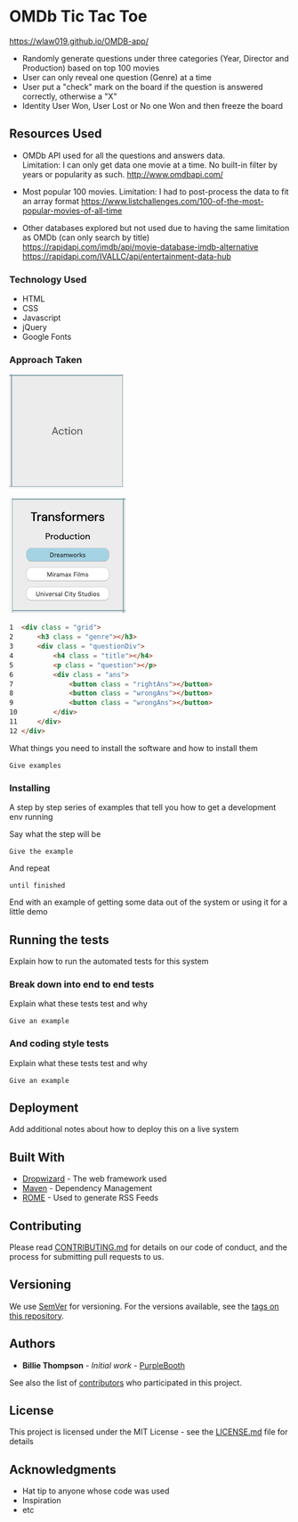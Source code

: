# OMDb Tic Tac Toe
https://wlaw019.github.io/OMDB-app/

* Randomly generate questions under three categories (Year, Director and Production) based on top 100 movies
* User can only reveal one question (Genre) at a time
* User put a "check" mark on the board if the question is answered correctly, otherwise a "X"
* Identity User Won, User Lost or No one Won and then freeze the board

## Resources Used

* OMDb API used for all the questions and answers data.  
Limitation: I can only get data one movie at a time.  No built-in filter by years or popularity as such.
http://www.omdbapi.com/

* Most popular 100 movies.
Limitation: I had to post-process the data to fit an array format
https://www.listchallenges.com/100-of-the-most-popular-movies-of-all-time

* Other databases explored but not used due to having the same limitation as OMDb (can only search by title)  
https://rapidapi.com/imdb/api/movie-database-imdb-alternative
https://rapidapi.com/IVALLC/api/entertainment-data-hub


### Technology Used
* HTML
* CSS   
* Javascript
* jQuery  
* Google Fonts

### Approach Taken
![grid genre](img/genre.png)

![grid data](img/gridData.png)

```html
1  <div class = "grid">
2      <h3 class = "genre"></h3>
3      <div class = "questionDiv">
4          <h4 class = "title"></h4>
5          <p class = "question"></p>
6          <div class = "ans">
7              <button class = "rightAns"></button>
8              <button class = "wrongAns"></button>
9              <button class = "wrongAns"></button>
10         </div>
11     </div>
12 </div>


```



What things you need to install the software and how to install them

```
Give examples
```

### Installing

A step by step series of examples that tell you how to get a development env running

Say what the step will be

```
Give the example
```

And repeat

```
until finished
```

End with an example of getting some data out of the system or using it for a little demo

## Running the tests

Explain how to run the automated tests for this system

### Break down into end to end tests

Explain what these tests test and why

```
Give an example
```

### And coding style tests

Explain what these tests test and why

```
Give an example
```

## Deployment

Add additional notes about how to deploy this on a live system

## Built With

* [Dropwizard](http://www.dropwizard.io/1.0.2/docs/) - The web framework used
* [Maven](https://maven.apache.org/) - Dependency Management
* [ROME](https://rometools.github.io/rome/) - Used to generate RSS Feeds

## Contributing

Please read [CONTRIBUTING.md](https://gist.github.com/PurpleBooth/b24679402957c63ec426) for details on our code of conduct, and the process for submitting pull requests to us.

## Versioning

We use [SemVer](http://semver.org/) for versioning. For the versions available, see the [tags on this repository](https://github.com/your/project/tags).

## Authors

* **Billie Thompson** - *Initial work* - [PurpleBooth](https://github.com/PurpleBooth)

See also the list of [contributors](https://github.com/your/project/contributors) who participated in this project.

## License

This project is licensed under the MIT License - see the [LICENSE.md](LICENSE.md) file for details

## Acknowledgments

* Hat tip to anyone whose code was used
* Inspiration
* etc
